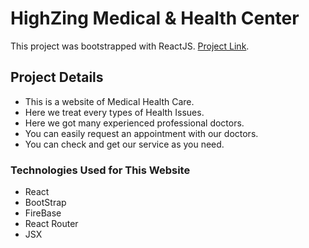 # HighZing Medical & Health Center

This project was bootstrapped with ReactJS. [Project Link](https://highzing-medical-health-center.web.app/).

## Project Details
* This is a website of Medical Health Care.
* Here we treat every types of Health Issues.
* Here we got many experienced professional doctors.
* You can easily request an appointment with our doctors.
* You can check and get our service as you need.

### Technologies Used for This Website
* React
* BootStrap
* FireBase
* React Router
* JSX